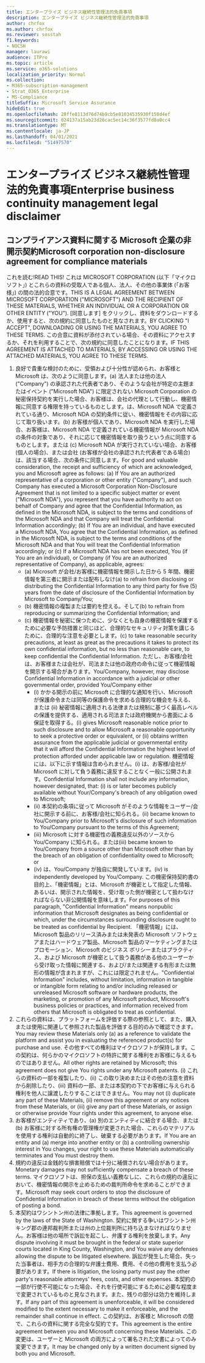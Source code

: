 ```yaml
---
title: エンタープライズ ビジネス継続性管理法的免責事項
description: エンタープライズ ビジネス継続性管理法的免責事項
author: chrfox
ms.author: chrfox
ms.reviewer: sosstah
f1.keywords:
- NOCSH
manager: laurawi
audience: ITPro
ms.topic: article
ms.service: o365-solutions
localization_priority: Normal
ms.collection:
- M365-subscription-management
- Strat_O365_Enterprise
- MS-Compliance
titleSuffix: Microsoft Service Assurance
hideEdit: true
ms.openlocfilehash: 28ffe8113d76d74b9cb5e81034535930f158d4ef
ms.sourcegitcommit: 024137a15ab23d26cac5ec14c36f3577fd8a0cc4
ms.translationtype: MT
ms.contentlocale: ja-JP
ms.lasthandoff: 04/01/2021
ms.locfileid: "51497570"
---
```

# <a name="enterprise-business-continuity-management-legal-disclaimer"></a><span data-ttu-id="4150a-103">エンタープライズ ビジネス継続性管理法的免責事項</span><span class="sxs-lookup"><span data-stu-id="4150a-103">Enterprise business continuity management legal disclaimer</span></span>

## <a name="microsoft-corporation-non-disclosure-agreement-for-compliance-materials"></a><span data-ttu-id="4150a-104">コンプライアンス資料に関する Microsoft 企業の非開示契約</span><span class="sxs-lookup"><span data-stu-id="4150a-104">Microsoft corporation non-disclosure agreement for compliance materials</span></span>

<span data-ttu-id="4150a-105">これを読む!</span><span class="sxs-lookup"><span data-stu-id="4150a-105">READ THIS!</span></span> <span data-ttu-id="4150a-106">これは MICROSOFT CORPORATION (以下「マイクロソフト」) とこれらの資料の受取人である個人、法人、その他の事業体 (「お客様」) の間の法的合意です。</span><span class="sxs-lookup"><span data-stu-id="4150a-106">THIS IS A LEGAL AGREEMENT BETWEEN MICROSOFT CORPORATION ("MICROSOFT") AND THE RECIPIENT OF THESE MATERIALS, WHETHER AN INDIVIDUAL OR A CORPORATION OR OTHER ENTITY ("YOU").</span></span> <span data-ttu-id="4150a-107">[同意します] をクリックし、資料をダウンロードするか、使用すると、次の規約に同意したものと見なされます。</span><span class="sxs-lookup"><span data-stu-id="4150a-107">BY CLICKING "I ACCEPT", DOWNLOADING OR USING THE MATERIALS, YOU AGREE TO THESE TERMS.</span></span> <span data-ttu-id="4150a-108">この合意に資料が添付されている場合、その資料にアクセスするか、それを利用することで、次の規約に同意したことになります。</span><span class="sxs-lookup"><span data-stu-id="4150a-108">IF THIS AGREEMENT IS ATTACHED TO MATERIALS, BY ACCESSING OR USING THE ATTACHED MATERIALS, YOU AGREE TO THESE TERMS.</span></span>

1. <span data-ttu-id="4150a-109">良好で貴重な検討のために、受領および十分性が認められ、お客様と Microsoft は、次のように同意します。(a) 法人または他の法人 ("Company") の承認された代表者であり、そのような会社が特定の主題またはイベント ("Microsoft NDA") に限定されない Microsoft Corporation の秘密保持契約を実行した場合、お客様は、会社の代理として行動し、機密情報に同意する権限を持っているものとします。は、Microsoft NDA で定義されている通り、Microsoft NDA の契約条件に従い、機密情報をその内容に応じて取り扱います。(b) お客様が個人であり、Microsoft NDA を実行した場合、お客様は、Microsoft NDA で定義されている機密情報が Microsoft NDA の条件の対象であり、それに応じて機密情報を取り扱うという点に同意するものとします。または (c) Microsoft NDA が実行されていない場合、お客様 (個人の場合)、または会社 (お客様が会社の承認された代表者である場合) は、該当する場合、次の条件に同意します。</span><span class="sxs-lookup"><span data-stu-id="4150a-109">For good and valuable consideration, the receipt and sufficiency of which are acknowledged, you and Microsoft agree as follows: (a) If You are an authorized representative of a corporation or other entity ("Company"), and such Company has executed a Microsoft Corporation Non-Disclosure Agreement that is not limited to a specific subject matter or event ("Microsoft NDA"), you represent that you have authority to act on behalf of Company and agree that the Confidential Information, as defined in the Microsoft NDA, is subject to the terms and  conditions of the Microsoft NDA and that Company will treat the Confidential Information accordingly; (b) If You are an individual, and have executed a  Microsoft NDA, You agree that the Confidential Information, as defined in the Microsoft NDA, is subject to the terms and conditions of the Microsoft NDA and  that You will treat the Confidential Information accordingly; or (c) If a Microsoft NDA has not been executed, You (if You are an individual), or Company (if You are an authorized representative of Company), as applicable, agrees:</span></span> 
    - <span data-ttu-id="4150a-110">(a) Microsoft が会社/お客様に機密情報を開示した日から 5 年間、機密情報を第三者に開示または配布しなけ</span><span class="sxs-lookup"><span data-stu-id="4150a-110">(a) to refrain from disclosing or distributing the Confidential Information to any third party for five (5) years from the date of disclosure of the Confidential Information by Microsoft to Company/You;</span></span> 
    - <span data-ttu-id="4150a-111">(b) 機密情報の複製または要約を控える。そして</span><span class="sxs-lookup"><span data-stu-id="4150a-111">(b) to refrain from reproducing or summarizing the  Confidential Information; and</span></span> 
    - <span data-ttu-id="4150a-112">(c) 機密情報を秘密に保つために、少なくとも自身の機密情報を保護するために必要な予防措置と同じほど、合理的なセキュリティ対策を講じるために、合理的な注意を必要とします。</span><span class="sxs-lookup"><span data-stu-id="4150a-112">(c) to take reasonable security precautions, at least as great as the precautions it takes to protect its own confidential information, but no less than reasonable care, to keep confidential the Confidential Information.</span></span> <span data-ttu-id="4150a-113">ただし、お客様/会社は、お客様または会社が、司法または他の政府の命令に従って機密情報を開示する場合があります。</span><span class="sxs-lookup"><span data-stu-id="4150a-113">You/Company, however, may disclose Confidential Information in  accordance with a judicial or other governmental order, provided You/Company either</span></span> 
        - <span data-ttu-id="4150a-114">(i) かかる開示の前に Microsoft に合理的な通知を行い、Microsoft が保護命令または同等の保護命令を求める合理的な機会を与える、または (ii) 秘密情報に適用される法律または規制に基づく最高レベルの保護を提供する、適用される司法または政府機関から書面による保証を取得する。</span><span class="sxs-lookup"><span data-stu-id="4150a-114">(i) gives Microsoft reasonable notice prior to such disclosure and to allow  Microsoft a reasonable opportunity to seek a protective order or equivalent, or (ii) obtains written assurance from the applicable judicial or governmental entity  that it will afford the Confidential Information the highest level of protection afforded under applicable law or regulation.</span></span> <span data-ttu-id="4150a-115">機密情報には、以下に示す情報は含められません。(i) は、お客様/会社が Microsoft に対して負う義務に違反することなく一般に公開されます。</span><span class="sxs-lookup"><span data-stu-id="4150a-115">Confidential Information shall not include any information, however designated, that: (i) is or later becomes publicly available without Your/Company's breach of any obligation owed to  Microsoft;</span></span> 
        - <span data-ttu-id="4150a-116">(ii) 本契約の条項に従って Microsoft がそのような情報をユーザー/会社に開示する前に、お客様/会社に知られる。</span><span class="sxs-lookup"><span data-stu-id="4150a-116">(ii) became known to You/Company prior to Microsoft's disclosure of such information to You/Company pursuant to the terms of this Agreement;</span></span>
        - <span data-ttu-id="4150a-117">(iii) Microsoft に対する機密性の義務違反以外のソースから You/Company に知られる。または</span><span class="sxs-lookup"><span data-stu-id="4150a-117">(iii) became known to You/Company from a source other than Microsoft other than by the breach of an obligation of confidentiality owed to Microsoft; or</span></span>
        - <span data-ttu-id="4150a-118">(iv) は、You/Company が独自に開発しています。</span><span class="sxs-lookup"><span data-stu-id="4150a-118">(iv) is  independently developed by You/Company.</span></span> <span data-ttu-id="4150a-119">この機密保持契約書の目的上、「機密情報」とは、Microsoft が機密として指定した情報、あるいは、開示された情報を、受け取った側が機密として扱わなければならない非公開情報を意味します。</span><span class="sxs-lookup"><span data-stu-id="4150a-119">For purposes of this paragraph, "Confidential Information" means nonpublic information that Microsoft designates as being confidential or which, under the circumstances surrounding disclosure ought to be treated as confidential by Recipient.</span></span> <span data-ttu-id="4150a-120">「機密情報」には、Microsoft 製品のリリース済みまたは未発表の Microsoft ソフトウェアまたはハードウェア製品、Microsoft 製品のマーケティングまたはプロモーション、Microsoft のビジネス ポリシーまたはプラクティス、および Microsoft が機密として扱う義務がある他のユーザーから受け取った情報に関連する、および/または関連する有形または無形の情報が含まれますが、これには限定されません。</span><span class="sxs-lookup"><span data-stu-id="4150a-120">"Confidential Information" includes, without limitation, information in tangible or intangible form relating to and/or including released or unreleased Microsoft software or hardware  products, the marketing, or promotion of any Microsoft product, Microsoft's business policies or practices, and information received from others that Microsoft is obligated to treat as confidential.</span></span>
2. <span data-ttu-id="4150a-121">これらの資料は、プラットフォームを評価する際の参照として、また、購入または使用に関連して参照された製品を評価する目的のみで確認できます。</span><span class="sxs-lookup"><span data-stu-id="4150a-121">You may review these Materials only (a) as a reference to validate the platform and assist you in evaluating the referenced product(s) for purchase and use.</span></span> <span data-ttu-id="4150a-122">その他すべての権利はマイクロソフトが保持します。この契約は、何らかのマイクロソフトの特許に関する権利をお客様に与えるものではありません。</span><span class="sxs-lookup"><span data-stu-id="4150a-122">All other rights are retained by Microsoft; this agreement does not give You rights under any Microsoft patents.</span></span> <span data-ttu-id="4150a-123">(i) これらの資料の一部を複製したり、(ii) この取り決めまたはその他の注意を資料から削除したり、(iii) 資料の一部、または本契約の下でお客様に与えられる権利を他人に譲渡したりすることはできません。</span><span class="sxs-lookup"><span data-stu-id="4150a-123">You may not (i) duplicate any part of these Materials, (ii) remove this agreement or any notices from these Materials, or (iii) give any part of these Materials, or assign or otherwise provide Your rights under this agreement, to anyone else.</span></span> 
3. <span data-ttu-id="4150a-124">お客様がエンティティであり、(a) 別のエンティティに結合する場合、または (b) お客様に対する所有権の管理権が変更された場合、これらのマテリアルを使用する権利は自動的に終了し、破棄する必要があります。</span><span class="sxs-lookup"><span data-stu-id="4150a-124">If You are an entity and (a) merge into another entity or (b) a controlling ownership interest in You changes, your right to use these Materials automatically terminates and You must destroy them.</span></span> 
4. <span data-ttu-id="4150a-125">規約の違反は金銭的な損害賠償では十分に補償されない場合があります。</span><span class="sxs-lookup"><span data-stu-id="4150a-125">Monetary damages may not sufficiently compensate a breach of these terms.</span></span>  <span data-ttu-id="4150a-126">マイクロソフトは、担保の支払い義務なしに、これらの規約の違反において、機密情報の開示を止めるための裁判所命令を求めることができます。</span><span class="sxs-lookup"><span data-stu-id="4150a-126">Microsoft may seek court orders to stop the disclosure of Confidential Information in breach of these terms without the obligation of posting a bond.</span></span>  
5. <span data-ttu-id="4150a-127">本契約はワシントン州の法律に準拠します。</span><span class="sxs-lookup"><span data-stu-id="4150a-127">This agreement is governed by the laws of the State of Washington.</span></span> <span data-ttu-id="4150a-128">契約に関する争いはワシントン州キング郡の連邦裁判所または州の上位裁判所に持ち込まなければなりません。お客様は他の場所で訴訟を起こし、弁護する権利を放棄します。</span><span class="sxs-lookup"><span data-stu-id="4150a-128">Any dispute involving it must be brought in the federal or state superior courts located in King County, Washington, and You waive any defenses allowing the dispute to be litigated elsewhere.</span></span> <span data-ttu-id="4150a-129">訴訟が発生した場合、失った当事者は、相手方の合理的な弁護士費用、費用、その他の費用を支払う必要があります。</span><span class="sxs-lookup"><span data-stu-id="4150a-129">If there is litigation, the losing party must pay the other party's reasonable attorneys' fees, costs, and other expenses.</span></span> <span data-ttu-id="4150a-130">本契約の一部が行使不可能になった場合、それを行使可能にするために必要な程度まで変更されているものと見なされます。また、残りの部分は効力を維持します。</span><span class="sxs-lookup"><span data-stu-id="4150a-130">If any part of this agreement is unenforceable, it will be considered modified to the extent necessary to make it enforceable, and the remainder shall continue in effect.</span></span> <span data-ttu-id="4150a-131">この契約は、お客様と Microsoft の間で、これらの資料に関する完全な契約です。</span><span class="sxs-lookup"><span data-stu-id="4150a-131">This agreement is the entire agreement between you and Microsoft concerning these Materials.</span></span> <span data-ttu-id="4150a-132">この変更は、ユーザーと Microsoft の両方によって署名された文書によってのみ変更できます。</span><span class="sxs-lookup"><span data-stu-id="4150a-132">It may be changed only by a written document signed by both you and Microsoft.</span></span>
